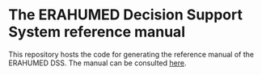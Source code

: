 # The ERAHUMED Decision Support System reference manual

This repository hosts the code for generating the reference manual of the ERAHUMED DSS. The manual can be consulted [here](https://erahumed.github.io/erahumed-book/).

